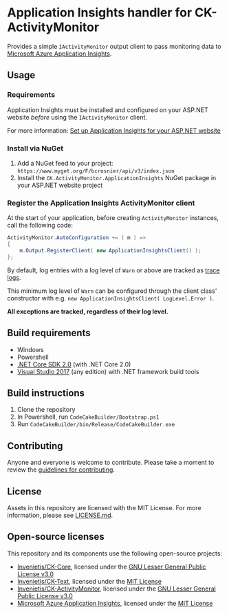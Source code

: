 # Application Insights handler for CK-ActivityMonitor

Provides a simple `IActivityMonitor` output client to pass monitoring data to
[Microsoft Azure Application Insights](https://azure.microsoft.com/en-us/services/application-insights/).

## Usage

### Requirements

Application Insights must be installed and configured on your ASP.NET website *before* using the `IActivityMonitor` client.

For more information: [Set up Application Insights for your ASP.NET website](https://docs.microsoft.com/en-us/azure/application-insights/app-insights-asp-net)

### Install via NuGet

1. Add a NuGet feed to your project: `https://www.myget.org/F/bcrosnier/api/v3/index.json`
2. Install the `CK.ActivityMonitor.ApplicationInsights` NuGet package in your ASP.NET website project

### Register the Application Insights ActivityMonitor client

At the start of your application, before creating `ActivityMonitor` instances, call the following code:

```csharp
ActivityMonitor.AutoConfiguration += ( m ) =>
{
    m.Output.RegisterClient( new ApplicationInsightsClient() );
};
```

By default, log entries with a log level of `Warn` or above are tracked as
[trace logs](https://docs.microsoft.com/en-us/azure/application-insights/app-insights-asp-net-trace-logs).

This minimum log level of `Warn` can be configured through the client class'
constructor with e.g. `new ApplicationInsightsClient( LogLevel.Error )`.

**All exceptions are tracked, regardless of their log level.**

## Build requirements

- Windows
- Powershell
- [.NET Core SDK 2.0](https://www.microsoft.com/net/download/core) (with .NET Core 2.0)
- [Visual Studio 2017](https://www.visualstudio.com/) (any edition) with .NET framework build tools

## Build instructions

1. Clone the repository
2. In Powershell, run `CodeCakeBuilder/Bootstrap.ps1`
3. Run `CodeCakeBuilder/bin/Release/CodeCakeBuilder.exe`

## Contributing

Anyone and everyone is welcome to contribute. Please take a moment to
review the [guidelines for contributing](CONTRIBUTING.md).

## License

Assets in this repository are licensed with the MIT License. For more information, please see [LICENSE.md](LICENSE.md).

## Open-source licenses

This repository and its components use the following open-source projects:

- [Invenietis/CK-Core](https://github.com/Invenietis/CK-Core), licensed under the [GNU Lesser General Public License v3.0](https://github.com/Invenietis/CK-Core/blob/master/LICENSE)
- [Invenietis/CK-Text](https://github.com/Invenietis/CK-Text), licensed under the [MIT License](https://github.com/Invenietis/CK-Text/blob/master/LICENSE)
- [Invenietis/CK-ActivityMonitor](https://github.com/Invenietis/CK-ActivityMonitor), licensed under the [GNU Lesser General Public License v3.0](https://github.com/Invenietis/CK-ActivityMonitor/blob/master/LICENSE)
- [Microsoft Azure Application Insights](https://github.com/Microsoft/ApplicationInsights-Home), licensed under the [MIT License](https://github.com/Microsoft/ApplicationInsights-Home/blob/master/LICENSE)
